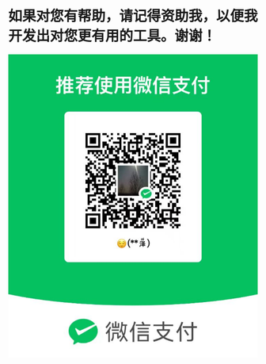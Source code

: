 # 如果对您有帮助，请记得资助我，以便我开发出对您更有用的工具。谢谢！
![image](https://github.com/durongze/openstcisp/blob/main/wechat.png)
